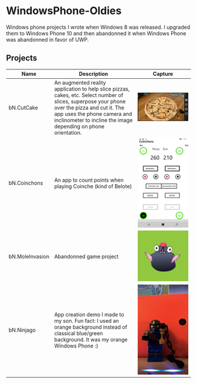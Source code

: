 # WindowsPhone-Oldies

Windows phone projects I wrote when Windows 8 was released. I upgraded them to Windows Phone 10 and then abandonned it when Windows Phone was abandonned in favor of UWP.

## Projects

| Name | Description | Capture |
| ---  | ---         | ---     |
| bN.CutCake | An augmented reality application to help slice pizzas, cakes, etc. Select number of slices, superpose your phone over the pizza and cut it. The app uses the phone camera and inclinometer to incline the image depending on phone orientation. | ![cut cake capture](https://github.com/bNobo/WindowsPhone-Oldies/blob/main/bN.CutCake/Design/wp_ss_20160228_0002.png) |
| bN.Coinchons | An app to count points when playing Coinche (kind of Belote) | ![coinchons capture](https://github.com/bNobo/WindowsPhone-Oldies/blob/main/bN.Coinchons/Design/wp_ss_20160423_0007.png) |
| bN.MoleInvasion | Abandonned game project | ![OMG so ugly](https://github.com/bNobo/WindowsPhone-Oldies/blob/main/bN.MoleInvasion/Images/StartGame.png) |
| bN.Ninjago | App creation demo I made to my son. Fun fact: I used an orange background instead of classical blue/green background. It was my orange Windows Phone :) | ![jay in front of my orange Windows Phone](https://github.com/bNobo/WindowsPhone-Oldies/blob/main/bN.Ninjago/Design/WP_20160305_18_22_54_Pro.jpg) |
